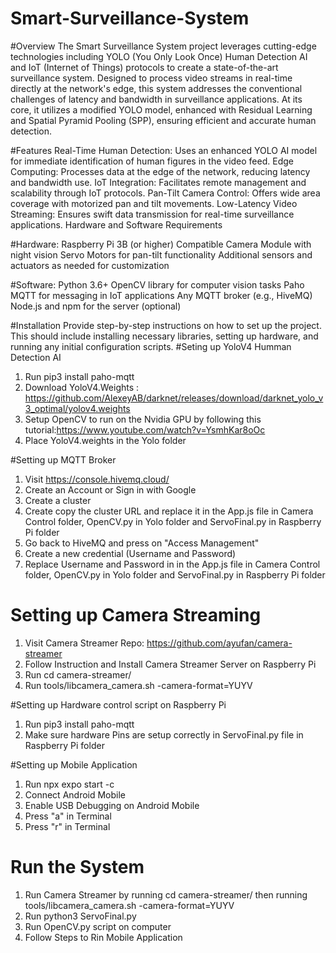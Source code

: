 # Smart-Surveillance-System
#Overview
The Smart Surveillance System project leverages cutting-edge technologies including YOLO (You Only Look Once) Human Detection AI and IoT (Internet of Things) protocols to create a state-of-the-art surveillance system. Designed to process video streams in real-time directly at the network's edge, this system addresses the conventional challenges of latency and bandwidth in surveillance applications. At its core, it utilizes a modified YOLO model, enhanced with Residual Learning and Spatial Pyramid Pooling (SPP), ensuring efficient and accurate human detection.

#Features
Real-Time Human Detection: Uses an enhanced YOLO AI model for immediate identification of human figures in the video feed.
Edge Computing: Processes data at the edge of the network, reducing latency and bandwidth use.
IoT Integration: Facilitates remote management and scalability through IoT protocols.
Pan-Tilt Camera Control: Offers wide area coverage with motorized pan and tilt movements.
Low-Latency Video Streaming: Ensures swift data transmission for real-time surveillance applications.
Hardware and Software Requirements

#Hardware:
Raspberry Pi 3B (or higher)
Compatible Camera Module with night vision
Servo Motors for pan-tilt functionality
Additional sensors and actuators as needed for customization

#Software:
Python 3.6+
OpenCV library for computer vision tasks
Paho MQTT for messaging in IoT applications
Any MQTT broker (e.g., HiveMQ)
Node.js and npm for the server (optional)

#Installation
Provide step-by-step instructions on how to set up the project. This should include installing necessary libraries, setting up hardware, and running any initial configuration scripts.
#Seting up YoloV4 Humman Detection AI
1. Run pip3 install paho-mqtt
3. Download YoloV4.Weights : https://github.com/AlexeyAB/darknet/releases/download/darknet_yolo_v3_optimal/yolov4.weights
4. Setup OpenCV to run on the Nvidia GPU by following this tutorial:https://www.youtube.com/watch?v=YsmhKar8oOc
5. Place YoloV4.weights in the Yolo folder

#Setting up MQTT Broker
1. Visit https://console.hivemq.cloud/
2. Create an Account or Sign in with Google
3. Create a cluster
4. Create copy the cluster URL and replace it in the App.js file in Camera Control folder, OpenCV.py in Yolo folder and ServoFinal.py in Raspberry Pi folder
5. Go back to HiveMQ and press on "Access Management"
6. Create a new credential (Username and Password)
7. Replace Username and Password in in the App.js file in Camera Control folder, OpenCV.py in Yolo folder and ServoFinal.py in Raspberry Pi folder

# Setting up Camera Streaming
1. Visit Camera Streamer Repo: https://github.com/ayufan/camera-streamer
2. Follow Instruction and Install Camera Streamer Server on Raspberry Pi
3. Run cd camera-streamer/
4. Run  tools/libcamera_camera.sh -camera-format=YUYV

#Setting up Hardware control script on Raspberry Pi
1. Run pip3 install paho-mqtt
2. Make sure hardware Pins are setup correctly in ServoFinal.py file in Raspberry Pi folder

#Setting up Mobile Application
1. Run npx expo start -c
2. Connect Android Mobile
3. Enable USB Debugging on Android Mobile
4. Press "a" in Terminal
5. Press "r" in Terminal

# Run the System
1. Run Camera Streamer by running cd camera-streamer/ then running tools/libcamera_camera.sh -camera-format=YUYV
2. Run python3 ServoFinal.py
3. Run OpenCV.py script on computer
4. Follow Steps to Rin Mobile Application
   
